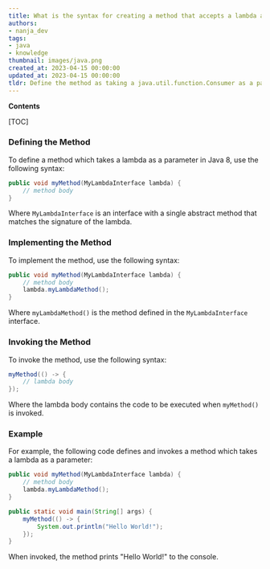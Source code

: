 ```yaml
---
title: What is the syntax for creating a method that accepts a lambda as an argument in Java 8?
authors:
- nanja_dev
tags:
- java
- knowledge
thumbnail: images/java.png
created_at: 2023-04-15 00:00:00
updated_at: 2023-04-15 00:00:00
tldr: Define the method as taking a java.util.function.Consumer as a parameter.
---
```


**Contents**

[TOC]

### Defining the Method

To define a method which takes a lambda as a parameter in Java 8, use the following syntax:

```java
public void myMethod(MyLambdaInterface lambda) {
    // method body
}
```

Where `MyLambdaInterface` is an interface with a single abstract method that matches the signature of the lambda.

### Implementing the Method

To implement the method, use the following syntax:

```java
public void myMethod(MyLambdaInterface lambda) {
    // method body
    lambda.myLambdaMethod();
}
```

Where `myLambdaMethod()` is the method defined in the `MyLambdaInterface` interface.

### Invoking the Method

To invoke the method, use the following syntax:

```java
myMethod(() -> {
    // lambda body
});
```

Where the lambda body contains the code to be executed when `myMethod()` is invoked.

### Example

For example, the following code defines and invokes a method which takes a lambda as a parameter:

```java
public void myMethod(MyLambdaInterface lambda) {
    // method body
    lambda.myLambdaMethod();
}

public static void main(String[] args) {
    myMethod(() -> {
        System.out.println("Hello World!");
    });
}
```

When invoked, the method prints "Hello World!" to the console.
